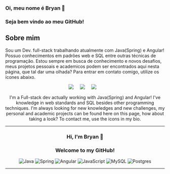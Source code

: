 ### Oi, meu nome é Bryan 👋
### Seja bem vindo ao meu GitHub!
<h2> Sobre mim </h2>
<p> Sou um Dev. full-stack trabalhando atualmente com Java(Spring) e Angular! Possuo conhecimentos em padrões web e SQL entre outras técnicas de programação.
Estou sempre em busca de conhecimento e novos desafios, meus projetos pessoais e academicos podem ser encontrados aqui nesta página, que tal dar uma olhada? Para entrar em contato comigo, utilize os ícones abaixo. </p>

<div align ="center">
  <p>
      <a target="_blank"href="https://linkedin.com/in/bryan-william-866482232/"><img src="https://img.shields.io/badge/linkedin-%230077B5.svg?&style=for-the-badge&logo=linkedin&logoColor=white" /></a>&nbsp;&nbsp;&nbsp;&nbsp;
      <a target="_blank"href="mailto:bryanwac@gmail.com?subject=Hello%20Ileri,%20From%20Github"><img src="https://img.shields.io/badge/Gmail-D14836?style=for-the-badge&logo=gmail&logoColor=white" /></a>&nbsp;&nbsp;&nbsp;&nbsp;
      <a target="_blank"href="https://twitter.com/bryxnwill"><img src="https://img.shields.io/badge/twitter-%231DA1F2.svg?&style=for-the-badge&logo=twitter&logoColor=white" /></a>&nbsp;&nbsp;&nbsp;&nbsp;
  </p>
<div>
  
  <p> I'm a Full-stack dev actually working with Java(Spring) and Angular! I've knowledge in web standards and SQL besides other programming techniques. I'm always looking for new knowledges and new challenges, my personal and academic projects can be found here on this page, how about taking a look? To contact me, use the icons in my bio. </p>

-----------------------------------
### Hi, I'm Bryan 👋
### Welcome to my GitHub!

![Java](https://img.shields.io/badge/java-%23ED8B00.svg?style=for-the-badge&logo=java&logoColor=white) ![Spring](https://img.shields.io/badge/spring-%236DB33F.svg?style=for-the-badge&logo=spring&logoColor=white) ![Angular](https://img.shields.io/badge/angular-%23DD0031.svg?style=for-the-badge&logo=angular&logoColor=white) ![JavaScript](https://img.shields.io/badge/javascript-%23323330.svg?style=for-the-badge&logo=javascript&logoColor=%23F7DF1E) ![MySQL](https://img.shields.io/badge/mysql-%2300f.svg?style=for-the-badge&logo=mysql&logoColor=white) ![Postgres](https://img.shields.io/badge/postgres-%23316192.svg?style=for-the-badge&logo=postgresql&logoColor=white)

-----------------------------------
  
